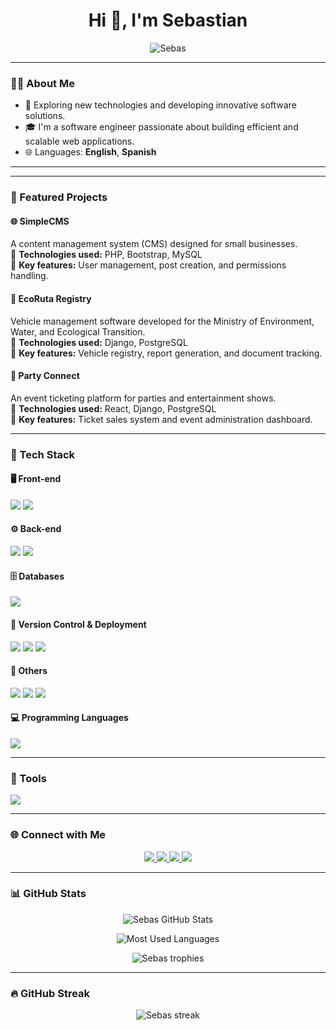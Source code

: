 <h1 align="center">Hi 👋, I'm Sebastian</h1>

<p align="center">
  <img src="https://komarev.com/ghpvc/?username=Sebas&label=Profile%20views&color=0e75b6&style=flat" alt="Sebas" />
</p>

---

### 🧑‍💻 About Me

- 🚀 Exploring new technologies and developing innovative software solutions.  
- 🎓 I'm a software engineer passionate about building efficient and scalable web applications.  
- 🌐 Languages: **English**, **Spanish**  

---

---

### 🚀 Featured Projects

#### 🌐 SimpleCMS
A content management system (CMS) designed for small businesses.  
🔹 **Technologies used:** PHP, Bootstrap, MySQL  
🔹 **Key features:** User management, post creation, and permissions handling.  

#### 🌱 EcoRuta Registry
Vehicle management software developed for the Ministry of Environment, Water, and Ecological Transition.  
🔹 **Technologies used:** Django, PostgreSQL  
🔹 **Key features:** Vehicle registry, report generation, and document tracking.  

#### 🎉 Party Connect
An event ticketing platform for parties and entertainment shows.  
🔹 **Technologies used:** React, Django, PostgreSQL  
🔹 **Key features:** Ticket sales system and event administration dashboard.  

---

### 🧰 Tech Stack

#### 🖥️ Front-end
<p>
  <img src="https://skillicons.dev/icons?i=react,html,css,js,bootstrap" />
  <img src="https://img.shields.io/badge/React%20Bootstrap-563d7c?style=for-the-badge&logo=bootstrap&logoColor=white" />
</p>

#### ⚙️ Back-end
<p>
  <img src="https://skillicons.dev/icons?i=django,nestjs" />
  <img src="https://img.shields.io/badge/Django%20REST-092E20?style=for-the-badge&logo=django&logoColor=white" />
</p>

#### 🗄️ Databases
<p>
  <img src="https://skillicons.dev/icons?i=postgres,sqlite" />
</p>

#### 🧭 Version Control & Deployment
<p>
  <img src="https://skillicons.dev/icons?i=git,github" />
  <img src="https://img.shields.io/badge/Render-46E3B7?style=for-the-badge&logo=render&logoColor=white" />
  <img src="https://img.shields.io/badge/Vercel-000000?style=for-the-badge&logo=vercel&logoColor=white" />
</p>

#### 🧩 Others
<p>
  <img src="https://img.shields.io/badge/REST%20APIs-FF6C37?style=for-the-badge&logo=postman&logoColor=white" />
  <img src="https://img.shields.io/badge/Agile%20Development-007ACC?style=for-the-badge&logo=scrumalliance&logoColor=white" />
  <img src="https://img.shields.io/badge/Clean%20Architecture-4B8BBE?style=for-the-badge&logo=python&logoColor=white" />
</p>

#### 💻 Programming Languages
<p>
  <img src="https://skillicons.dev/icons?i=cpp,cs,python" />
</p>

---

### 🔧 Tools
<p>
  <img src="https://skillicons.dev/icons?i=vscode,pycharm,visualstudio,postman" />
</p>

---

### 🌐 Connect with Me

<p align="center">
  <a href="https://facebook.com/" target="_blank">
    <img src="https://img.shields.io/badge/Facebook-%231877F2.svg?style=for-the-badge&logo=facebook&logoColor=white"/>
  </a>
  <a href="https://instagram.com/" target="_blank">
    <img src="https://img.shields.io/badge/Instagram-%23E4405F.svg?style=for-the-badge&logo=instagram&logoColor=white"/>
  </a>
  <a href="https://linkedin.com/in/" target="_blank">
    <img src="https://img.shields.io/badge/LinkedIn-%230077B5.svg?style=for-the-badge&logo=linkedin&logoColor=white"/>
  </a>
  <a href="mailto:your.email@gmail.com">
    <img src="https://img.shields.io/badge/Gmail-D14836?style=for-the-badge&logo=gmail&logoColor=white"/>
  </a>
</p>

---

### 📊 GitHub Stats

<p align="center">
  <img src="https://github-readme-stats.vercel.app/api?username=Sebasm3690&show_icons=true&theme=react&hide_border=true" alt="Sebas GitHub Stats" />
</p>

<p align="center">
  <img src="https://github-readme-stats.vercel.app/api/top-langs/?username=Sebasm3690&layout=compact&theme=react&hide_border=true" alt="Most Used Languages" />
</p>

<p align="center">
  <img src="https://github-profile-trophy.vercel.app/?username=Sebasm3690&theme=darkhub&no-frame=true&no-bg=true&margin-w=4" alt="Sebas trophies" />
</p>

---

### 🔥 GitHub Streak
<p align="center">
  <img src="https://github-readme-streak-stats.herokuapp.com/?user=Sebas&theme=react&hide_border=true" alt="Sebas streak" />
</p>
